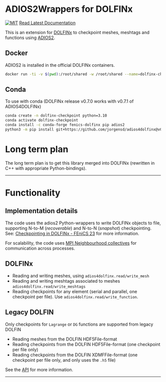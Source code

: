 # ADIOS2Wrappers for DOLFINx

[![MIT](https://img.shields.io/github/license/jorgensd/adios4dolfinx)](LICENSE)
[Read Latest Documentation](https://jsdokken.com/adios4dolfinx/)

This is an extension for [DOLFINx](https://github.com/FEniCS/dolfinx/) to checkpoint meshes, meshtags and functions using [ADIOS2](https://adios2.readthedocs.io/en/latest/).

## Docker
ADIOS2 is installed in the official DOLFINx containers.
```bash
docker run -ti -v $(pwd):/root/shared -w /root/shared --name=dolfinx-checkpoint ghcr.io/fenics/dolfinx/dolfinx:nightly
```

## Conda
To use with conda (DOLFINx release v0.7.0 works with v0.7.1 of ADIOS4DOLFINx)
```bash
conda create -n dolfinx-checkpoint python=3.10
conda activate dolfinx-checkpoint
conda install -c conda-forge fenics-dolfinx pip adios2
python3 -m pip install git+https://github.com/jorgensd/adios4dolfinx@v0.7.1
```

# Long term plan
The long term plan is to get this library merged into DOLFINx (rewritten in C++ with appropriate Python-bindings).
_________________

# Functionality 

## Implementation details
The code uses the adios2 Python-wrappers to write DOLFINx objects to file, supporting N-to-M (*recoverable*) and N-to-N (*snapshot*) checkpointing.
See: [Checkpointing in DOLFINx - FEniCS 23](https://jsdokken.com/checkpointing-presentation/#/) for more information.

For scalability, the code uses [MPI Neighbourhood collectives](https://www.mpi-forum.org/docs/mpi-3.1/mpi31-report/node200.htm) for communication across processes.

## DOLFINx
- Reading and writing meshes, using `adios4dolfinx.read/write_mesh`
- Reading and writing meshtags associated to meshes `adios4dolfinx.read/write_meshtags`
- Reading checkpoints for any element (serial and parallel, one checkpoint per file). Use `adios4dolfinx.read/write_function`.


## Legacy DOLFIN
Only checkpoints for `Lagrange` or `DG` functions are supported from legacy DOLFIN
- Reading meshes from the DOLFIN HDF5File-format
- Reading checkpoints from the DOLFIN HDF5File-format (one checkpoint per file only)
- Reading checkpoints from the DOLFIN XDMFFile-format (one checkpoint per file only, and only uses the `.h5` file)

See the [API](./docs/api) for more information.
_________________
